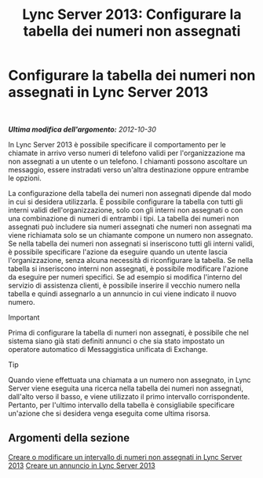 ﻿---
title: 'Lync Server 2013: Configurare la tabella dei numeri non assegnati'
TOCTitle: Configurare la tabella dei numeri non assegnati
ms:assetid: eaa01986-e92f-4328-acf6-4e46c4306a04
ms:mtpsurl: https://technet.microsoft.com/it-it/library/Gg399053(v=OCS.15)
ms:contentKeyID: 49302379
ms.date: 08/24/2015
mtps_version: v=OCS.15
ms.translationtype: HT
---

# Configurare la tabella dei numeri non assegnati in Lync Server 2013

 

_**Ultima modifica dell'argomento:** 2012-10-30_

In Lync Server 2013 è possibile specificare il comportamento per le chiamate in arrivo verso numeri di telefono validi per l'organizzazione ma non assegnati a un utente o un telefono. I chiamanti possono ascoltare un messaggio, essere instradati verso un'altra destinazione oppure entrambe le opzioni.

La configurazione della tabella dei numeri non assegnati dipende dal modo in cui si desidera utilizzarla. È possibile configurare la tabella con tutti gli interni validi dell'organizzazione, solo con gli interni non assegnati o con una combinazione di numeri di entrambi i tipi. La tabella dei numeri non assegnati può includere sia numeri assegnati che numeri non assegnati ma viene richiamata solo se un chiamante compone un numero non assegnato. Se nella tabella dei numeri non assegnati si inseriscono tutti gli interni validi, è possibile specificare l'azione da eseguire quando un utente lascia l'organizzazione, senza alcuna necessità di riconfigurare la tabella. Se nella tabella si inseriscono interni non assegnati, è possibile modificare l'azione da eseguire per numeri specifici. Se ad esempio si modifica l'interno del servizio di assistenza clienti, è possibile inserire il vecchio numero nella tabella e quindi assegnarlo a un annuncio in cui viene indicato il nuovo numero.

> [!IMPORTANT]  
> Prima di configurare la tabella di numeri non assegnati, è possibile che nel sistema siano già stati definiti annunci o che sia stato impostato un operatore automatico di Messaggistica unificata di Exchange.

> [!tip]  
> Quando viene effettuata una chiamata a un numero non assegnato, in Lync Server viene eseguita una ricerca nella tabella dei numeri non assegnati, dall'alto verso il basso, e viene utilizzato il primo intervallo corrispondente. Pertanto, per l'ultimo intervallo della tabella è consigliabile specificare un'azione che si desidera venga eseguita come ultima risorsa.

## Argomenti della sezione

[Creare o modificare un intervallo di numeri non assegnati in Lync Server 2013](lync-server-2013-create-or-modify-an-unassigned-number-range.md) [Creare un annuncio in Lync Server 2013](lync-server-2013-create-an-announcement.md)

